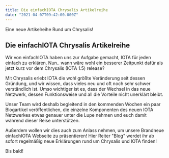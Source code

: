 ```yaml
---
title: Die einfachIOTA Chrysalis Artikelreihe
date: "2021-04-07T09:42:00.000Z"
---
```


Eine neue Artikelreihe Rund um Chrysalis!


<!-- more -->

## Die einfachIOTA Chrysalis Artikelreihe

Wir von einfachIOTA haben uns zur Aufgabe gemacht, IOTA für jeden einfach zu erklären. Nun.. wann wäre wohl ein besserer Zeitpunkt dafür als jetzt kurz vor dem Chrysalis (IOTA 1.5) release?

Mit Chrysalis erlebt IOTA die wohl größte Veränderung seit dessen Gründung, und wir wissen, dass vieles neu und oft noch sehr schwer verständlich ist. Umso wichtiger ist es, dass der Wechsel in das neue Netzwerk, dessen Funktionsweise und all die Vorteile nicht unerklärt bleibt.

Unser Team wird deshalb begleitend in den kommenden Wochen ein paar Blogartikel veröffentlichen, die einzelne Komponenten des neuen IOTA Netzwerkes etwas genauer unter die Lupe nehmen und euch damit während dieser Reise unterstützen.

Außerdem wollen wir dies auch zum Anlass nehmen, um unsere Brandneue einfachIOTA Webseite zu präsentieren! Hier Reiter "Blog" werdet ihr ab sofort regelmäßig neue Erklärungen rund um Chrysalis und IOTA finden!

Bis bald!


